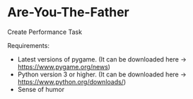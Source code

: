 # Are-You-The-Father
Create Performance Task

Requirements:
  - Latest versions of pygame. (It can be downloaded here -> https://www.pygame.org/news)
  - Python version 3 or higher. (It can be downloaded here -> https://www.python.org/downloads/)
  - Sense of humor
